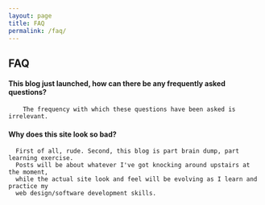 ```yaml
---
layout: page
title: FAQ
permalink: /faq/
---
```

## FAQ

#### This blog just launched, how can there be any frequently asked questions?
        The frequency with which these questions have been asked is irrelevant.

#### Why does this site look so bad?
      First of all, rude. Second, this blog is part brain dump, part learning exercise. 
      Posts will be about whatever I've got knocking around upstairs at the moment, 
      while the actual site look and feel will be evolving as I learn and practice my 
      web design/software development skills.